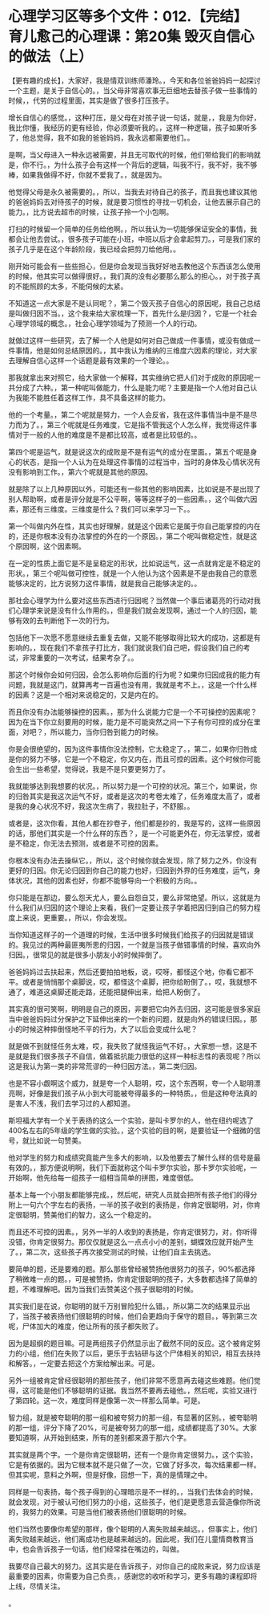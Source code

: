 # 心理学习区等多个文件：012.【完结】育儿愈己的心理课：第20集 毁灭自信心的做法（上）

【更有趣的成长】，大家好，我是情双训练师潘玲。，今天和各位爸爸妈妈一起探讨一个主题，是关于自信心的。，当父母非常喜欢事无巨细地去替孩子做一些事情的时候，，代劳的过程里面，其实是做了很多打压孩子。

增长自信心的感觉。，这种打压，是父母在对孩子说一句话，就是，，我是为你好，我比你懂，我经历的更有经验，你必须要听我的。，这样一种逻辑，孩子如果听多了，他总觉得，我不如我的爸爸妈妈，我永远都需要他们。。

是啊，当父母进入一种永远被需要，并且无可取代的时候，他们带给我们的影响就是，你不行。，为什么孩子会有这样一个背后的逻辑，叫我不行，我不好，我不够棒，如果我做得不好，你就不爱我了。，就是因为。

他觉得父母是永久被需要的。，所以，当我去对待自己的孩子，而且我也建议其他的爸爸妈妈去对待孩子的时候，就是要习惯性的寻找一切机会，让他去展示自己的能力。，比方说去超市的时候，让孩子拎一个小包啊。

打扫的时候留一个简单的任务给他啊。，所以我认为一切能够保证安全的事情，我都会让他去尝试。，很多孩子可能在小班，中班以后才会拿起剪刀。，可是我们家的孩子几乎是在这个年龄阶段，我已经会把剪刀给他用。。

刚开始可能会有一些些担心，但是你会发现当我好好地去教他这个东西该怎么使用的时候，他其实可以做得很好。，我们真的没有必要那么那么的担心。，对于孩子真的不能照顾的太多，不能伺候的太紧。

不知道这一点大家是不是认同呢？，第二个毁灭孩子自信心的原因呢，我自己总结是叫做归因不当。，这个我来给大家梳理一下，首先什么是归因？，它是一个社会心理学领域的概念。，社会心理学领域为了预测一个人的行动。

就做过这样一些研究，去了解一个人他是如何对自己做成一件事情，或没有做成一件事情，他是如何总结原因的。，其中我认为维纳的三维度六因素的理论，对大家去理解自信心这样一个话题是最有效果的一个理论。。

那我就拿出来对照它，给大家做一个解释，其实维纳它把人们对于成败的原因呢一共分成了六种。，第一种呢叫做能力，什么是能力呢？主要是指一个人他对自己认为我能不能胜任着这样工作，具不具备这样的能力。

他的一个考量。，第二个呢就是努力，一个人会反省，我在这件事情当中是不是尽力而为了。，第三个呢就是任务难度，它是指不管我这个人怎么样，我觉得这件事情对于一般的人他的难度是不是都比较高，或者是比较低的。。

第四个呢是运气，就是说这次的成败是不是有运气的成分在里面。，第五个呢是身心的状态，是指一个人认为在处理这件事情的过程当中，当时的身体及心情状况有没有影响到工作。，第六个呢就是其他的原因。

就是除了以上几种原因以外，可能还有一些其他的影响因素，比如说是不是出现了别人帮助啊，或者是评分就是不公平啊，等等这样子的一些因素。，这个叫做六因素，那还有三维度。三维度是什么？我们可以来学习一下。。

第一个叫做内外在性，其实也好理解，就是这个因素它是属于你自己能掌控的内在的，还是你根本没有办法掌控的外在的一个原因。，第二个呢叫做稳定性，就是这个原因啊，这个因素啊。

在一定的性质上面它是不是呈稳定的形状，比如说运气，这一点就肯定是不稳定的形状。，第三个呢叫做可控性，就是一个人他认为这个因素是不是由我自己的意愿能够决定的，比方说努力这件事情，就是我自己能够决定的。。

那社会心理学为什么要对这些东西进行归因呢？当然做一个事后诸葛亮的行动对我们心理学来说是没有什么作用的。，但是我们就会发现啊，通过一个人的归因，能够有效的去判断他下一次的行为。

包括他下一次愿不愿意继续去重复去做，又能不能够取得比较大的成功，这都是有影响的。，现在我们不拿孩子打比方，我们就说我们自己吧，假设我们自己的考试，非常重要的一次考试，结果考杂了。。

那这个时候你会如何归因，会怎么影响你后面的行为呢？如果你归因成我的能力有问题，我就是这门，就算再考一百遍也没有用，我就是考不上。，这是一个什么样的因素？这是一个相对来说稳定的，又是内在的。

而且你没有办法能够操控的因素。，那为什么说能力它是一个不可操控的因素呢？因为在当下你立刻要用的时候，能力是不可能突然之间一下子有你可控的成分在里面，对吧？，所以能力，当你归咎到能力的时候。

你是会很绝望的，因为这件事情你没法控制，它太稳定了。，第二，如果你归咎成是你的努力不够，它是一个不稳定，你又内在，而且可控的因素。这个时候你可能会生出一些希望，觉得说，我是不是只要更努力了。

我就能够达到我想要的状况。，所以努力是一个可控的状况。第三个，如果说，你的归咎其实是我这次运气不好，或者是这次的考卷太难了，任务难度太高了，或者是我的身心状况不好，我这次生病了，我拉肚子，不舒服。。

或者是，这次你看，其他人都在抄卷子，他们都是抄的，我是写的，这样一些原因的话，那他们其实是一个什么样的东西？，是一个可能更外在，你无法掌控，或者是不稳定，你无法去预测，或者是不可控的因素。

你根本没有办法去操纵它。，所以，这个时候你就会发现，除了努力之外，你没有更好的归因。你无论归因到你自己的能力也好，归因到外界的任务难度，运气，身体状况，其他的因素也好，你都不能够导向一个积极的方向。。

你只能是在那边，要么怨天尤人，要么自怨自艾，要么非常绝望。所以，这就是为什么我们从归因的这个理论上来看，我们一定要让孩子学着把因归到自己的努力程度上来说，更重要。，所以，你会发现。

当你知道这样子的一个道理的时候，生活中很多时候我们给孩子的归因就是错误的。我见过的两种最匪夷所思的归因，一个就是当孩子做错事情的时候，喜欢向外归因。，很常见的就是很多小朋友小的时候摔倒了。

爸爸妈妈过去扶起来，然后还要拍拍地板，说，哎呀，都怪这个地，你看它都不平。或者是悄悄那个桌脚说，哎，都怪这个桌脚，把你给盼倒了。，哎，我就想不通了，难道这桌脚还能走路，还能把腿伸出来，给把人盼倒了。

其实真的很可笑啊，明明是自己的原因，非要把它向外去归因，这可能是很多家庭当中爸爸妈妈过分保护之下延伸出来的一个新的问题，就是向外的错误归因。，那小的时候这种摔倒怪地不平的行为，大了以后会变成什么呢？

就是做不到就怪任务太难，哎，我失败了就怪我运气不好。，大家想一想，这是不是就是我们很多孩子不自信，做着抵抗能力很低的这样一种标志性的表现呢？所以这是我认为第一类的非常荒谬的一种归因方法。，第二类归因。

也是不容小觑啊这个威力，就是夸一个人聪明，哎，这个东西啊，夸一个人聪明漂亮啊，好像是我们孩子从小到大可能被夸得最多的一种特质。，但是这种夸法真的是害人不浅，我们去学习过的人都知道。

斯坦福大学有一个关于表扬的这么一个实验，是叫卡罗尔的人，他在纽约呢选了400名左右的5年级的学生做的实验。，这个实验的目的啊，是要验证一个细微的信号，就比如说一句赞美。

他对学生的努力和成绩究竟能产生多大的影响，以及他要去了解什么样的信号是最有效的。，那方便说明啊，我们下面就称这个叫卡罗尔实验，那卡罗尔实验呢，一开始啊，他先给每一组孩子一组相当简单的拼图，难度很低。

基本上每一个小朋友都能够完成。，然后呢，研究人员就会把所有孩子他们的得分附上一句六个字左右的表扬，一半的孩子收到的表扬是，你肯定很聪明，对，你肯定很聪明，赞美他们的智力，这么一个稳定的。

而且还不可控的因素。，另外一半的人收到的表扬是，你肯定很努力，对，你听得没错，你肯定很努力。那仅仅就是这么一点点小小的差别，蝴蝶效应就开始产生了。，第二次，这些孩子再次接受测试的时候，让他们自主去挑选。

要简单的题，还是要难的题。那么那些曾经被赞扬他很努力的孩子，90%都选择了稍微难一点的题。，可是被赞扬，你肯定很聪明的孩子，大多数都选择了简单的题，不难理解吧。因为当我们去赞美这个孩子很聪明的时候。

其实我们是在说，你聪明的就千万别冒险犯什么错。，所以第二次的结果显示出了，当孩子被表扬他们很聪明的时候，他们会更趋向于保守的题目。，等到第三次呢，尸体加大的难度，他让所有的孩子都失败了。

因为是超纲的题目嘛。可是两组孩子仍然显示出了截然不同的反应。这个被肯定努力的小组，他们在失败了以后，更乐于去钻研与这个尸体相关的知识，相互去扶持和解答。，一定要去把这个方案给解出来。可是。

另外一组被肯定曾经很聪明的那些孩子，他们非常不愿意再去碰这些难题。他们觉得，这可能是他们不够聪明的证据。我当然不要再去碰他。，然后呢，实验又进行了第四轮。这一次，难度同样是像第一次一样那么简单。可是。

智力组，就是被夸聪明的那一组和被夸努力的那一组，有显著的区别。，被夸聪明的那一组，评分下降了20%，可是被夸努力的那一组，成绩都提高了30%。大家要知道啊，从开始到结束，所有的差别都来源于那六个字。

其实就是两个字。一个是你肯定很聪明，还有一个是你肯定很努力。，这个实验，它是有依据的。因为它根本就不是只做了一次，它做了好多次，每次结果都一样。但其实呢，意料之外啊，但是好像，回想一下，真的是情理之中。

同样是一句表扬，每个孩子得到的心理暗示是不一样的。，当我们去体会的时候，就会发现，对于被认可他们努力的小组，这些孩子，他们是更愿意去营造像你所说的，我努力的效果。可是当他们被表扬他们很聪明的时候。

他们当然也要像你希望的那样，像个聪明的人离失败越来越远。，但事实上，他们离失败越来越远，他们离成功也是越来越远的。因此呢，我们在儿童情商教育当中，也会告诉孩子一句话，他们经常挂在嘴边的，叫做。

我要尽自己最大的努力。这其实是在告诉孩子，对你自己的成败来说，努力应该是最重要的因素，你需要为自己负责。，感谢您的收听和学习，更多有趣的课程即将上线，尽情关注。

。